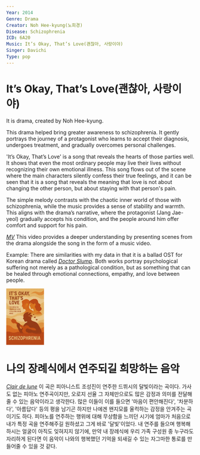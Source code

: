 ```yaml
---
Year: 2014
Genre: Drama
Creator: Noh Hee-kyung(노희경)
Disease: Schizophrenia
ICD: 6A20
Music: It’s Okay, That’s Love(괜찮아, 사랑이야)
Singer: Davichi
Type: pop
---
```


# It’s Okay, That’s Love(괜찮아, 사랑이야)

It is drama, created by Noh Hee-kyung.

This drama helped bring greater awareness to schizophrenia. It gently portrays the journey of a protagonist who learns to accept their diagnosis, undergoes treatment, and gradually overcomes personal challenges.

'It’s Okay, That’s Love' is a song that reveals the hearts of those parties well. It shows that even the most ordinary people may live their lives without recognizing their own emotional illness. This song flows out of the scene where the main characters silently confess their true feelings, and it can be seen that it is a song that reveals the meaning that love is not about changing the other person, but about staying with that person's pain.

The simple melody contrasts with the chaotic inner world of those with schizophrenia, while the music provides a sense of stability and warmth. This aligns with the drama’s narrative, where the protagonist (Jang Jae-yeol) gradually accepts his condition, and the people around him offer comfort and support for his pain.

[*MV*](https://youtu.be/nXHvDDLiANA?si=tToWB-265Wro4KKu) This video provides a deeper understanding by presenting scenes from the drama alongside the song in the form of a music video.

Example: There are similarities with my data in that it is a ballad OST for Korean drama called [*Doctor Slump*](bae_sangjun.md). Both works portray psychological suffering not merely as a pathological condition, but as something that can be healed through emotional connections, empathy, and love between people.

<img src="./yoon_sooim_img.PNG" alt="image depicting Schizophrenia" style="width:20%;" />

# 나의 장례식에서 연주되길 희망하는 음악

[*Clair de lune*](https://youtu.be/97_VJve7UVc?si=7ZnqnlKiKg29WKGM) 이 곡은 피아니스트 조성진이 연주한 드뷔시의 달빛이라는 곡이다. 가사도 없는 피아노 연주곡이지만, 오로지 선율 그 자체만으로도 많은 감정과 의미를 전달해 줄 수 있는 음악이라고 생각한다. 많은 이들이 이를 들으면 '마음이 편안해진다', '차분하다', '아름답다' 등의 평을 남기곤 하지만 나에겐 왠지모를 울컥하는 감정을 안겨주는 곡이기도 하다. 피아노를 연주하는 행위에 대해 무상함을 느끼던 시기에 엄마가 처음으로 내가 특정 곡을 연주해주길 원하셨고 그게 바로 '달빛'이었다. 내 연주를 들으며 행복해하시는 얼굴이 아직도 잊혀지지 않기에, 만약 내 장례식에 우리 가족 구성원 중 누구라도 자리하게 된다면 이 음악이 나와의 행복했던 기억을 되새길 수 있는 자그마한 통로를 만들어줄 수 있을 것 같다.

